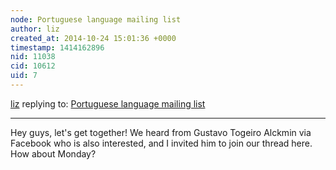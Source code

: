 ```yaml
---
node: Portuguese language mailing list
author: liz
created_at: 2014-10-24 15:01:36 +0000
timestamp: 1414162896
nid: 11038
cid: 10612
uid: 7
---
```




[liz](../profile/liz) replying to: [Portuguese language mailing list](../notes/vjpixel/08-11-2014/portuguese-language-mailing-list)

----
Hey guys, let's get together! We heard from Gustavo Togeiro Alckmin via Facebook who is also interested, and I invited him to join our thread here. How about Monday? 